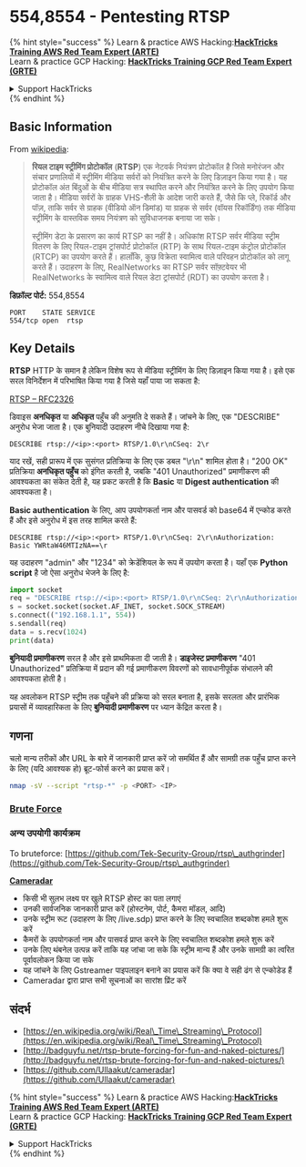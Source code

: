 # 554,8554 - Pentesting RTSP

{% hint style="success" %}
Learn & practice AWS Hacking:<img src="/.gitbook/assets/arte.png" alt="" data-size="line">[**HackTricks Training AWS Red Team Expert (ARTE)**](https://training.hacktricks.xyz/courses/arte)<img src="/.gitbook/assets/arte.png" alt="" data-size="line">\
Learn & practice GCP Hacking: <img src="/.gitbook/assets/grte.png" alt="" data-size="line">[**HackTricks Training GCP Red Team Expert (GRTE)**<img src="/.gitbook/assets/grte.png" alt="" data-size="line">](https://training.hacktricks.xyz/courses/grte)

<details>

<summary>Support HackTricks</summary>

* Check the [**subscription plans**](https://github.com/sponsors/carlospolop)!
* **Join the** 💬 [**Discord group**](https://discord.gg/hRep4RUj7f) or the [**telegram group**](https://t.me/peass) or **follow** us on **Twitter** 🐦 [**@hacktricks\_live**](https://twitter.com/hacktricks\_live)**.**
* **Share hacking tricks by submitting PRs to the** [**HackTricks**](https://github.com/carlospolop/hacktricks) and [**HackTricks Cloud**](https://github.com/carlospolop/hacktricks-cloud) github repos.

</details>
{% endhint %}

## Basic Information

From [wikipedia](https://en.wikipedia.org/wiki/Real\_Time\_Streaming\_Protocol):

> **रियल टाइम स्ट्रीमिंग प्रोटोकॉल** (**RTSP**) एक नेटवर्क नियंत्रण प्रोटोकॉल है जिसे मनोरंजन और संचार प्रणालियों में स्ट्रीमिंग मीडिया सर्वरों को नियंत्रित करने के लिए डिज़ाइन किया गया है। यह प्रोटोकॉल अंत बिंदुओं के बीच मीडिया सत्र स्थापित करने और नियंत्रित करने के लिए उपयोग किया जाता है। मीडिया सर्वरों के ग्राहक VHS-शैली के आदेश जारी करते हैं, जैसे कि प्ले, रिकॉर्ड और पॉज़, ताकि सर्वर से ग्राहक (वीडियो ऑन डिमांड) या ग्राहक से सर्वर (वॉयस रिकॉर्डिंग) तक मीडिया स्ट्रीमिंग के वास्तविक समय नियंत्रण को सुविधाजनक बनाया जा सके।
>
> स्ट्रीमिंग डेटा के प्रसारण का कार्य RTSP का नहीं है। अधिकांश RTSP सर्वर मीडिया स्ट्रीम वितरण के लिए रियल-टाइम ट्रांसपोर्ट प्रोटोकॉल (RTP) के साथ रियल-टाइम कंट्रोल प्रोटोकॉल (RTCP) का उपयोग करते हैं। हालाँकि, कुछ विक्रेता स्वामित्व वाले परिवहन प्रोटोकॉल को लागू करते हैं। उदाहरण के लिए, RealNetworks का RTSP सर्वर सॉफ़्टवेयर भी RealNetworks के स्वामित्व वाले रियल डेटा ट्रांसपोर्ट (RDT) का उपयोग करता है।

**डिफ़ॉल्ट पोर्ट:** 554,8554
```
PORT    STATE SERVICE
554/tcp open  rtsp
```
## Key Details

**RTSP** HTTP के समान है लेकिन विशेष रूप से मीडिया स्ट्रीमिंग के लिए डिज़ाइन किया गया है। इसे एक सरल विनिर्देशन में परिभाषित किया गया है जिसे यहाँ पाया जा सकता है:

[RTSP – RFC2326](https://tools.ietf.org/html/rfc2326)

डिवाइस **अनधिकृत** या **अधिकृत** पहुँच की अनुमति दे सकते हैं। जांचने के लिए, एक "DESCRIBE" अनुरोध भेजा जाता है। एक बुनियादी उदाहरण नीचे दिखाया गया है:

`DESCRIBE rtsp://<ip>:<port> RTSP/1.0\r\nCSeq: 2\r`

याद रखें, सही प्रारूप में एक सुसंगत प्रतिक्रिया के लिए एक डबल "\r\n" शामिल होता है। "200 OK" प्रतिक्रिया **अनधिकृत पहुँच** को इंगित करती है, जबकि "401 Unauthorized" प्रमाणीकरण की आवश्यकता का संकेत देती है, यह प्रकट करती है कि **Basic** या **Digest authentication** की आवश्यकता है।

**Basic authentication** के लिए, आप उपयोगकर्ता नाम और पासवर्ड को base64 में एन्कोड करते हैं और इसे अनुरोध में इस तरह शामिल करते हैं:

`DESCRIBE rtsp://<ip>:<port> RTSP/1.0\r\nCSeq: 2\r\nAuthorization: Basic YWRtaW46MTIzNA==\r`

यह उदाहरण "admin" और "1234" को क्रेडेंशियल के रूप में उपयोग करता है। यहाँ एक **Python script** है जो ऐसा अनुरोध भेजने के लिए है:
```python
import socket
req = "DESCRIBE rtsp://<ip>:<port> RTSP/1.0\r\nCSeq: 2\r\nAuthorization: Basic YWRtaW46MTIzNA==\r\n\r\n"
s = socket.socket(socket.AF_INET, socket.SOCK_STREAM)
s.connect(("192.168.1.1", 554))
s.sendall(req)
data = s.recv(1024)
print(data)
```
**बुनियादी प्रमाणीकरण** सरल है और इसे प्राथमिकता दी जाती है। **डाइजेस्ट प्रमाणीकरण** "401 Unauthorized" प्रतिक्रिया में प्रदान की गई प्रमाणीकरण विवरणों को सावधानीपूर्वक संभालने की आवश्यकता होती है।

यह अवलोकन RTSP स्ट्रीम तक पहुँचने की प्रक्रिया को सरल बनाता है, इसके सरलता और प्रारंभिक प्रयासों में व्यावहारिकता के लिए **बुनियादी प्रमाणीकरण** पर ध्यान केंद्रित करता है।

## गणना

चलो मान्य तरीकों और URL के बारे में जानकारी प्राप्त करें जो समर्थित हैं और सामग्री तक पहुँच प्राप्त करने के लिए (यदि आवश्यक हो) ब्रूट-फोर्स करने का प्रयास करें।
```bash
nmap -sV --script "rtsp-*" -p <PORT> <IP>
```
### [Brute Force](../generic-methodologies-and-resources/brute-force.md#rtsp)

### **अन्य उपयोगी कार्यक्रम**

To bruteforce: [https://github.com/Tek-Security-Group/rtsp\_authgrinder](https://github.com/Tek-Security-Group/rtsp\_authgrinder)

[**Cameradar**](https://github.com/Ullaakut/cameradar)

* किसी भी सुलभ लक्ष्य पर खुले RTSP होस्ट का पता लगाएं
* उनकी सार्वजनिक जानकारी प्राप्त करें (होस्टनेम, पोर्ट, कैमरा मॉडल, आदि)
* उनके स्ट्रीम रूट (उदाहरण के लिए /live.sdp) प्राप्त करने के लिए स्वचालित शब्दकोश हमले शुरू करें
* कैमरों के उपयोगकर्ता नाम और पासवर्ड प्राप्त करने के लिए स्वचालित शब्दकोश हमले शुरू करें
* उनके लिए थंबनेल उत्पन्न करें ताकि यह जांचा जा सके कि स्ट्रीम मान्य हैं और उनके सामग्री का त्वरित पूर्वावलोकन किया जा सके
* यह जांचने के लिए Gstreamer पाइपलाइन बनाने का प्रयास करें कि क्या वे सही ढंग से एन्कोडेड हैं
* Cameradar द्वारा प्राप्त सभी सूचनाओं का सारांश प्रिंट करें

## संदर्भ

* [https://en.wikipedia.org/wiki/Real\_Time\_Streaming\_Protocol](https://en.wikipedia.org/wiki/Real\_Time\_Streaming\_Protocol)
* [http://badguyfu.net/rtsp-brute-forcing-for-fun-and-naked-pictures/](http://badguyfu.net/rtsp-brute-forcing-for-fun-and-naked-pictures/)
* [https://github.com/Ullaakut/cameradar](https://github.com/Ullaakut/cameradar)

{% hint style="success" %}
Learn & practice AWS Hacking:<img src="/.gitbook/assets/arte.png" alt="" data-size="line">[**HackTricks Training AWS Red Team Expert (ARTE)**](https://training.hacktricks.xyz/courses/arte)<img src="/.gitbook/assets/arte.png" alt="" data-size="line">\
Learn & practice GCP Hacking: <img src="/.gitbook/assets/grte.png" alt="" data-size="line">[**HackTricks Training GCP Red Team Expert (GRTE)**<img src="/.gitbook/assets/grte.png" alt="" data-size="line">](https://training.hacktricks.xyz/courses/grte)

<details>

<summary>Support HackTricks</summary>

* Check the [**subscription plans**](https://github.com/sponsors/carlospolop)!
* **Join the** 💬 [**Discord group**](https://discord.gg/hRep4RUj7f) or the [**telegram group**](https://t.me/peass) or **follow** us on **Twitter** 🐦 [**@hacktricks\_live**](https://twitter.com/hacktricks\_live)**.**
* **Share hacking tricks by submitting PRs to the** [**HackTricks**](https://github.com/carlospolop/hacktricks) and [**HackTricks Cloud**](https://github.com/carlospolop/hacktricks-cloud) github repos.

</details>
{% endhint %}
